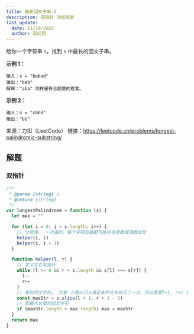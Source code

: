 ```yaml
---
title: 最长回文子串-5
description: 双指针 动态规划
last_update:
  date: 11/19/2022
  author: 高红翔
---
```


给你一个字符串 `s`，找到 `s` 中最长的回文子串。

**示例 1：**

```
输入：s = "babad"
输出："bab"
解释："aba" 同样是符合题意的答案。
```

**示例 2：**

```
输入：s = "cbbd"
输出："bb"
```

来源：力扣（LeetCode）
链接：https://leetcode.cn/problems/longest-palindromic-substring/

## 解题

### 双指针

```js
/**
 * @param {string} s
 * @return {string}
 */
var longestPalindrome = function (s) {
  let max = ""

  for (let i = 0; i < s.length; i++) {
    // 分奇偶， 一次遍历，每个字符位置都可能存在奇数或偶数回文
    helper(i, i)
    helper(i, i + 1)
  }

  function helper(l, r) {
    // 定义左右双指针
    while (l >= 0 && r < s.length && s[l] === s[r]) {
      l--
      r++
    }
    // 拿到回文字符， 注意 上面while满足条件后多执行了一次，所以需要l+1, r+1-1
    const maxStr = s.slice(l + 1, r + 1 - 1)
    // 取最大长度的回文字符
    if (maxStr.length > max.length) max = maxStr
  }
  return max
}
```
